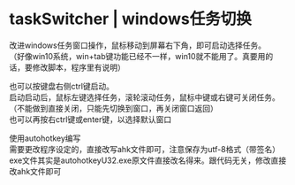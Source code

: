 # taskSwitcher | windows任务切换
改进windows任务窗口操作，鼠标移动到屏幕右下角，即可启动选择任务。     
（好像win10系统，win+tab键功能已经不一样，win10就不能用了。真要用的话，要修改脚本，程序里有说明）

也可以按键盘右侧ctrl键启动。    
启动启动后，鼠标左键选择任务，滚轮滚动任务，鼠标中键或右键可关闭任务。    
（不能做到直接关闭，只能先切换到窗口，再关闭窗口返回）    
也可以再按右ctrl键或enter键，以选择默认窗口    

使用autohotkey编写    
需要更改程序设定的，直接改写ahk文件即可，注意保存为utf-8格式（带签名）    
exe文件其实是autohotkeyU32.exe原文件直接改名得来。跟代码无关，修改直接改ahk文件即可
